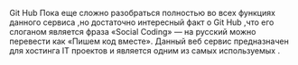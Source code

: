 Git Hub 
Пока еще сложно разобраться полностью во всех функциях данного сервиса ,но достаточно интересный факт о Git Hub ,что его слоганом является фраза «Social Coding» — на русский можно перевести как «Пишем код вместе».
Данный веб сервис предназначен для хостинга IT проектов и является одним из самых используемых .
